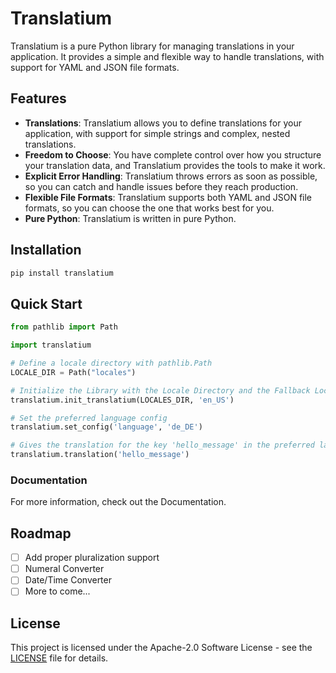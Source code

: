 # Translatium

Translatium is a pure Python library for managing translations in your application. It provides a simple and flexible way to handle translations, with support for YAML and JSON file formats.

## Features

- **Translations**: Translatium allows you to define translations for your application, with support for simple strings and complex, nested translations.
- **Freedom to Choose**: You have complete control over how you structure your translation data, and Translatium provides the tools to make it work.
- **Explicit Error Handling**: Translatium throws errors as soon as possible, so you can catch and handle issues before they reach production.
- **Flexible File Formats**: Translatium supports both YAML and JSON file formats, so you can choose the one that works best for you.
- **Pure Python**: Translatium is written in pure Python.

## Installation

```bash
pip install translatium
```

## Quick Start

```python
from pathlib import Path

import translatium

# Define a locale directory with pathlib.Path
LOCALE_DIR = Path("locales")

# Initialize the Library with the Locale Directory and the Fallback Locale
translatium.init_translatium(LOCALES_DIR, 'en_US')

# Set the preferred language config
translatium.set_config('language', 'de_DE')

# Gives the translation for the key 'hello_message' in the preferred language if available, else in the fallback language
translatium.translation('hello_message')
```

### Documentation

For more information, check out the Documentation.

## Roadmap

- [ ] Add proper pluralization support
- [ ] Numeral Converter
- [ ] Date/Time Converter
- [ ] More to come...

## License

This project is licensed under the Apache-2.0 Software License - see the [LICENSE](LICENSE) file for details.
